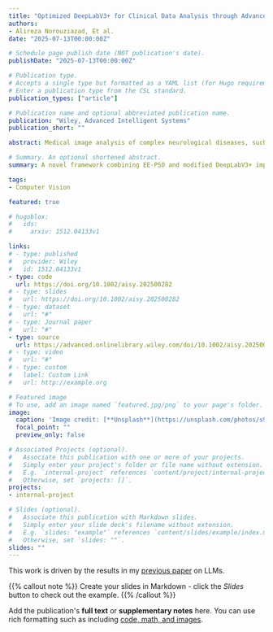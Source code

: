 ```yaml
---
title: "Optimized DeepLabV3+ for Clinical Data Analysis through Advanced Particle Swarm Optimization‐Based Channel Selection"
authors:
- Alireza Norouziazad, Et al.
date: "2025-07-13T00:00:00Z"

# Schedule page publish date (NOT publication's date).
publishDate: "2025-07-13T00:00:00Z"

# Publication type.
# Accepts a single type but formatted as a YAML list (for Hugo requirements).
# Enter a publication type from the CSL standard.
publication_types: ["article"]

# Publication name and optional abbreviated publication name.
publication: "Wiley, Advanced Intelligent Systems"
publication_short: ""

abstract: Medical image analysis of complex neurological diseases, such as brain tumors and Alzheimer's disease, is challenging due to subtle pathological features. Traditional deep learning models often extract redundant features that hinder segmentation accuracy. To address this limitation, a novel machine-learning framework is proposed that combines an Extended Exploration Particle Swarm Optimization (EE-PSO) algorithm with a modified DeepLabV3+ architecture to enhance feature selection and improve segmentation performance in medical imaging tasks. The two main contributions are 1) a structurally optimized DeepLabV3+ model that uses dynamic EE-PSO-driven channels instead of standard convolutional layers to adaptively prioritize important features during training, and 2) an improved PSO algorithm that incorporates particle reinitialization and adaptive inertia weight adjustment to reduce premature convergence and enhance global search capabilities. The atrous spatial pyramid pooling module has the EE-PSO component strategically incorporated inside it, allowing for the synergistic integration of multi-scale contextual information with optimal feature maps. The system demonstrates improvements in mean intersection over union (mIOU) of 2.7% and 2.8% when tested on Alzheimer's and brain tumor datasets. Through the integration of deep feature learning, this study improves the precision-autonomy trade-off in medical image analysis.

# Summary. An optional shortened abstract.
summary: A novel framework combining EE-PSO and modified DeepLabV3+ improves feature selection and segmentation of neurological disease images. Integrating multi-scale contextual information, it enhances mean IoU by 2.7–2.8% on Alzheimer’s and brain tumor datasets, boosting precision and autonomy in medical image analysis.

tags:
- Computer Vision

featured: true

# hugoblox:
#   ids:
#     arxiv: 1512.04133v1

links:
# - type: published
#   provider: Wiley
#   id: 1512.04133v1
- type: code
  url: https://doi.org/10.1002/aisy.202500282
# - type: slides
#   url: https://doi.org/10.1002/aisy.202500282
# - type: dataset
#   url: "#"
# - type: Journal paper
#   url: "#"
- type: source
  url: https://advanced.onlinelibrary.wiley.com/doi/10.1002/aisy.202500282
# - type: video
#   url: "#"
# - type: custom
#   label: Custom Link
#   url: http://example.org

# Featured image
# To use, add an image named `featured.jpg/png` to your page's folder. 
image:
  caption: 'Image credit: [**Unsplash**](https://unsplash.com/photos/s9CC2SKySJM)'
  focal_point: ""
  preview_only: false

# Associated Projects (optional).
#   Associate this publication with one or more of your projects.
#   Simply enter your project's folder or file name without extension.
#   E.g. `internal-project` references `content/project/internal-project/index.md`.
#   Otherwise, set `projects: []`.
projects:
- internal-project

# Slides (optional).
#   Associate this publication with Markdown slides.
#   Simply enter your slide deck's filename without extension.
#   E.g. `slides: "example"` references `content/slides/example/index.md`.
#   Otherwise, set `slides: ""`.
slides: ""
---
```


This work is driven by the results in my [previous paper](/publication/conference-paper/) on LLMs.

{{% callout note %}}
Create your slides in Markdown - click the *Slides* button to check out the example.
{{% /callout %}}

Add the publication's **full text** or **supplementary notes** here. You can use rich formatting such as including [code, math, and images](https://docs.hugoblox.com/content/writing-markdown-latex/).
